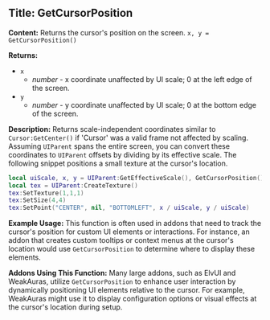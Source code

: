 ## Title: GetCursorPosition

**Content:**
Returns the cursor's position on the screen.
`x, y = GetCursorPosition()`

**Returns:**
- `x`
  - *number* - x coordinate unaffected by UI scale; 0 at the left edge of the screen.
- `y`
  - *number* - y coordinate unaffected by UI scale; 0 at the bottom edge of the screen.

**Description:**
Returns scale-independent coordinates similar to `Cursor:GetCenter()` if 'Cursor' was a valid frame not affected by scaling.
Assuming `UIParent` spans the entire screen, you can convert these coordinates to `UIParent` offsets by dividing by its effective scale. The following snippet positions a small texture at the cursor's location.

```lua
local uiScale, x, y = UIParent:GetEffectiveScale(), GetCursorPosition()
local tex = UIParent:CreateTexture()
tex:SetTexture(1,1,1)
tex:SetSize(4,4)
tex:SetPoint("CENTER", nil, "BOTTOMLEFT", x / uiScale, y / uiScale)
```

**Example Usage:**
This function is often used in addons that need to track the cursor's position for custom UI elements or interactions. For instance, an addon that creates custom tooltips or context menus at the cursor's location would use `GetCursorPosition` to determine where to display these elements.

**Addons Using This Function:**
Many large addons, such as ElvUI and WeakAuras, utilize `GetCursorPosition` to enhance user interaction by dynamically positioning UI elements relative to the cursor. For example, WeakAuras might use it to display configuration options or visual effects at the cursor's location during setup.